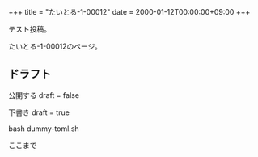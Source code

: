 +++
title = "たいとる-1-00012"
date = 2000-01-12T00:00:00+09:00
+++

テスト投稿。

たいとる-1-00012のページ。


## ドラフト

公開する
draft = false

下書き
draft = true

bash dummy-toml.sh

ここまで
